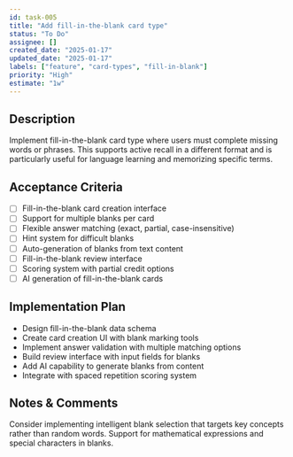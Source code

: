```yaml
---
id: task-005
title: "Add fill-in-the-blank card type"
status: "To Do"
assignee: []
created_date: "2025-01-17"
updated_date: "2025-01-17"
labels: ["feature", "card-types", "fill-in-blank"]
priority: "High"
estimate: "1w"
---
```


## Description

Implement fill-in-the-blank card type where users must complete missing words or phrases. This supports active recall in a different format and is particularly useful for language learning and memorizing specific terms.

## Acceptance Criteria

- [ ] Fill-in-the-blank card creation interface
- [ ] Support for multiple blanks per card
- [ ] Flexible answer matching (exact, partial, case-insensitive)
- [ ] Hint system for difficult blanks
- [ ] Auto-generation of blanks from text content
- [ ] Fill-in-the-blank review interface
- [ ] Scoring system with partial credit options
- [ ] AI generation of fill-in-the-blank cards

## Implementation Plan

- Design fill-in-the-blank data schema
- Create card creation UI with blank marking tools
- Implement answer validation with multiple matching options
- Build review interface with input fields for blanks
- Add AI capability to generate blanks from content
- Integrate with spaced repetition scoring system

## Notes & Comments

Consider implementing intelligent blank selection that targets key concepts rather than random words. Support for mathematical expressions and special characters in blanks.
